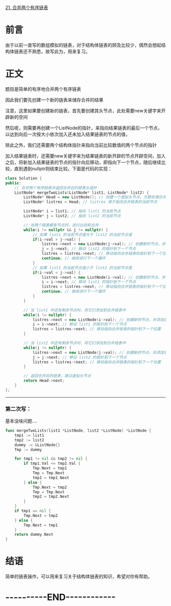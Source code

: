 [21. 合并两个有序链表](https://leetcode.cn/problems/merge-two-sorted-lists/)

#  前言

由于以前一直写的数组模拟的链表，对于结构体链表的顾及比较少，偶然会想起结构体链表还不熟悉，故写此为，用来复习。

# 正文

题目是简单的有序地合并两个有序链表

因此我们要先创建一个新的链表来储存合并的结果

注意，这里如果要创建新的链表，首先要创建其头节点，此处需要new关键字来开辟新的空间

然后呢，则需要再创建一个ListNode的指针，来指向结果链表的最后一个节点，以达到向后一次按大小依次加入还未加入结果链表的节点的值，

除此之外，我们还需要两个结构体指针来指向当前比较数值的两个节点的指针

加入结果链表时，还需要new关键字来为结果链表的新开辟的节点开辟空间，加入之后，将新加入结果链表的节点的指针向后移动，即指向下一个节点，随后继续比较，直到遇到nullptr则结束比较。下面是代码的实现：

```cpp
class Solution {
public:
    // 合并两个有序链表并返回合并后的链表头指针
    ListNode* mergeTwoLists(ListNode* list1, ListNode* list2) {
        ListNode* Head = new ListNode(); // 创建一个虚拟头节点，方便处理合并链表
        ListNode* listres = Head; // listres 用于指向合并链表的当前节点

        ListNode* i = list1; // 指向 list1 的当前节点
        ListNode* j = list2; // 指向 list2 的当前节点

        // 当两个链表都有节点时，进行比较和合并
        while(i != nullptr && j != nullptr) {
            // 如果 list1 的当前节点值大于 list2 的当前节点值
            if(i->val > j->val) {
                listres->next = new ListNode(j->val); // 创建新的节点，并添加到合并链表中
                j = j->next; // 移动 list2 的指针到下一个节点
                listres = listres->next; // 移动指向合并链表的指针到下一个位置
                continue; // 继续进行下一个循环
            }
            // 如果 list1 的当前节点值小于 list2 的当前节点值
            if(i->val < j->val) {
                listres->next = new ListNode(i->val); // 创建新的节点，并添加到合并链表中
                i = i->next; // 移动 list1 的指针到下一个节点
                listres = listres->next; // 移动指向合并链表的指针到下一个位置
                continue; // 继续进行下一个循环
            }
        }

        // 当 list1 中还有剩余节点时，将它们添加到合并链表中
        while(i != nullptr) {
            listres->next = new ListNode(i->val); // 创建新的节点，并添加到合并链表中
            i = i->next; // 移动 list1 的指针到下一个节点
            listres = listres->next; // 移动指向合并链表的指针到下一个位置
        }

        // 当 list2 中还有剩余节点时，将它们添加到合并链表中
        while(j != nullptr) {
            listres->next = new ListNode(j->val); // 创建新的节点，并添加到合并链表中
            j = j->next; // 移动 list2 的指针到下一个节点
            listres = listres->next; // 移动指向合并链表的指针到下一个位置
        }

        // 返回合并后的链表，跳过虚拟头节点
        return Head->next;
    }
};
```

----

### 第二次写：

基本没啥问题....

```go
func mergeTwoLists(list1 *ListNode, list2 *ListNode) *ListNode {
    tmp1 := list1
    tmp2 := list2
    dummy := &ListNode{}
    Tmp := dummy

    for tmp1 != nil && tmp2 != nil {
        if tmp1.Val <= tmp2.Val {
            Tmp.Next = tmp1
            Tmp = Tmp.Next
            tmp1 = tmp1.Next
        } else {
            Tmp.Next = tmp2
            Tmp = Tmp.Next
            tmp2 = tmp2.Next
        }
    }
    if tmp1 == nil {
        Tmp.Next = tmp2
    } else {
        Tmp.Next = tmp1
    }
    return dummy.Next
}
```





# 结语

简单的链表操作，可以用来复习关于结构体链表的知识，希望对你有帮助。



# ----------END------------